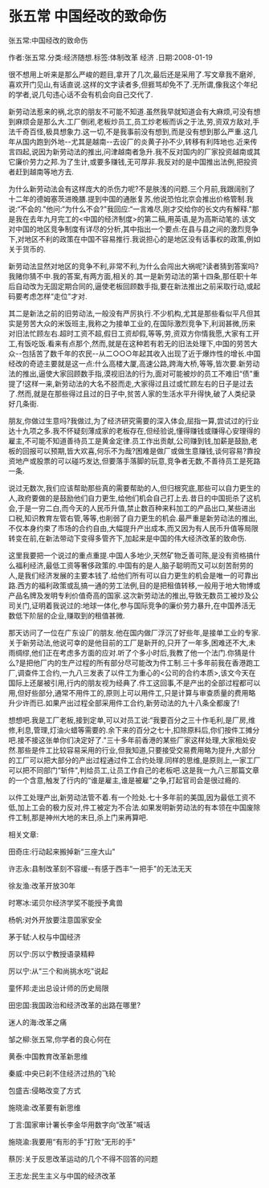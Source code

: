 # 张五常  中国经改的致命伤    
    
张五常:中国经改的致命伤    
作者:张五常.分类:经济随想.标签:体制改革 经济 .日期:2008-01-19    
很不想用上听来是那么严峻的题目,拿开了几次,最后还是采用了.写文章我不磨斧,喜欢开门见山,有话直说.这样的文字读者多,但捱骂却免不了.无所谓,像我这个年纪的学者,说几句违心话不会有机会向自己交代了.    
新劳动法惹来的祸,北京的朋友不可能不知道.虽然我早就知道会有大麻烦,可没有想到麻烦会是那么大.工厂倒闭,老板炒员工,员工炒老板而诉之于法,劳,资双方敌对,手法千奇百怪,极具想象力.这一切,不是我事前没有想到,而是没有想到那么严重.这几年从国内跑到外地--尤其是越南--去设厂的炎黄子孙不少,转移有利阵地也.近来传言四起,说因为新劳动法的推出,问津越南者急升.我不反对国内的厂家投资越南或其它廉价劳力之邦.为了生计,或要多赚钱,无可厚非.我反对的是中国推出法例,把投资者赶到越南等地方去.    
为什么新劳动法会有这样庞大的杀伤力呢?不是肤浅的问题.三个月前,我跟阔别了十二年的德姆塞茨进晚膳.提到中国的通胀复苏,他说恐怕北京会推出价格管制.我说:“不会的."他问:“为什么不会?"我回应:“一言难尽,刚才交给你的长文内有解释."那是我在去年九月完工的<中国的经济制度>的第二稿,用英语,是为高斯动笔的.该文对中国的地区竞争制度有详尽的分析,其中指出一个要点:在县与县之间的激烈竞争下,对地区不利的政策在中国不容易推行.我说担心的是地区没有话事权的政策,例如关于货币的.    
新劳动法显然对地区的竞争不利,非常不利,为什么会闯出大祸呢?读者猜到答案吗?我赌你猜不中.我的答案,有两方面,相关的.其一是新劳动法的第十四条,那任职十年后自动改为无固定期合同的,逼使老板回顾数手指,要在新法推出之前采取行动,或起码要考虑怎样“走位"才对.    
其二是新法之前的旧劳动法,一般没有严厉执行.不少机构,尤其是那些看似平凡但其实是劳苦大众的米饭班主,我称之为接单工业的,在国际激烈竞争下,利润甚微,历来对旧法忙顾左右.超时工资不超,假日工资却假,等等,劳,资双方你情我愿,大家有工开工,有饭吃饭.看来有点那个,然而,就是在这种若有若无的旧法处理下,中国的劳苦大众--包括苦了数千年的农民--从二○○○年起其收入出现了近于爆炸性的增长.中国经改的奇迹主要就是这一点:什么高楼大厦,高速公路,跨海大桥,等等,皆次要.新劳动法的推出,逼使大家回顾数手指,漠视旧法的行为,面对可能被炒的员工不难旧“债"重提了!这样一来,新劳动法的大名不胫而走,大家得过且过或忙顾左右的日子是过去了.然而,就是在那些得过且过的日子中,贫苦人家的生活水平升得快,破了人类纪录好几条街.    
朋友,你做过生意吗?我做过,为了经济研究需要的深入体会,屈指一算,尝试过的行业达十九项之多.我不怀疑刻薄成家的老板存在,但经验说,懂得赚钱或赚得心安理得的雇主,不可能不知道善待员工是黄金定律.员工作出贡献,公司赚到钱,加薪是鼓励,老板的回报可以预期,皆大欢喜,何乐不为哉?困难是做厂或做生意赚钱,谈何容易?靠投资地产或股票的可以碰巧发达,但要落手落脚的玩意,竞争者无数,不善待员工是死路一条.    
说过无数次,我们应该帮助那些真的需要帮助的人,但归根究底,那些可以自力更生的人,政府要做的是鼓励他们自力更生,给他们机会自己打上去.昔日的中国扼杀了这机会,于是一穷二白,而今天的人民币升值,禁止数百种来料加工的产品出口,某些进出口税,知识教育左管右管,等等,也削弱了自力更生的机会.最严重是新劳动法的推出,不仅本身约束了市场的合约自由,大幅提升产出成本,而又因为有人民币升值等局限转变在前,在新法带动下变得多管齐下,加起来是中国的伟大经济改革的致命伤.    
这里我要把一个说过的重点重提.中国人多地少,天然矿物乏善可陈,是没有资格搞什么福利经济,最低工资等奢侈政策的.中国有的是人,脑子聪明而又可以刻苦耐劳的人,是我们经济发展的主要本钱了.给他们所有可以自力更生的机会是唯一的可靠出路.西方的福利政策或乱搞一通的劳工法例,目的是把租值转移,一般用于地大物博或产品名牌及发明专利价值奇高的国家.这次新劳动法的推出,导致无数员工被炒及公司关门,证明着我说过的:地球一体化,参与国际竞争的廉价劳力暴升,在中国养活无数低下阶层的企业,赚取到的租值甚微.    
那天访问了一位在广东设厂的朋友.他在国内做厂浮沉了好些年,是接单工业的专家.关于新劳动法,他说可幸的是他目前的工厂是新开的,只开了一年多,困难还不大,未雨绸缪,他们正在考虑多方面的应对.听了个多小时后,我教了他一个法门.你猜是什么?是把他厂内的生产过程的所有部分尽可能改为件工制.三十多年前我在香港跑工厂,调查件工合约,一九八三发表了以件工为重心的<公司的合约本质>,该文今天在国际上还屡被引用,行内的朋友视为经典了.件工这回事,不是产出的全部过程都可以用,但好些部分,通常不用件工的,原则上可以用件工,只是计算与审查质量的费用略升少许而已.如果产出过程全部采用件工合约,新劳动法的九十八条全都废了!    
想想吧.我是工厂老板,接到定单,可以对员工说:“我要百分之三十作毛利,是厂房,维修,利息,管理,灯油火蜡等需要的.余下来的百分之七十,扣除原料后,你们按件工摊分吧.接不接这张单你们决定好了."三十多年前香港的某些厂家这样处理,大家相处安然.那些是件工比较容易采用的行业,但我知道,只要接受交易费用略为提升,大部分的工厂可以把大部分的产出过程通过件工合约处理.同样的思维,是原则上,一家工厂可以把不同部门“斩件",判给员工,让员工作自己的老板吧.这是我一九八三那篇文章的一个含意,触发了行内的“谁是雇主,谁是被雇"之争,打起官司会是很过瘾的.    
以件工处理产出,新劳动法管不着.有一个险处.七十多年前的美国,因为最低工资不低,加上工会的极力反对,件工被定为不合法.如果发明新劳动法的有本领在中国废除件工制,那是神州大地的末日,杀上门来再算吧.    
    
相关文章:    
田奇庄:行动起来搬掉新“三座大山"    
许志永:县制改革刻不容缓--有感于西丰“一把手"的无法无天    
徐友渔:改革开放30年    
时寒冰:诺贝尔经济学奖不能授予禽兽    
杨帆:对外开放要注意国家安全    
茅于轼:人权与中国经济    
厉以宁:厉以宁教授语录精粹    
厉以宁:从“三个和尚挑水吃"说起    
童怀邦:走出总设计师的历史局限    
田忠国:我国政治和经济改革的出路在哪里?    
迷人的海:改革之痛    
邹之柳:张五常,你学者的良心何在    
黄泰:中国教育改革新思维    
秦威:中央已刹不住经济过热的飞轮    
包盛吉:侵略改变了方式    
施晓渝:改革要有新思维    
丁言:国家审计署长李金华用数字向“改革"喊话    
施晓渝:我要用“有形的手"打败“无形的手"    
蔡厉:关于反思改革运动的几个不得不回答的问题    
王志龙:民生主义与中国的经济改革